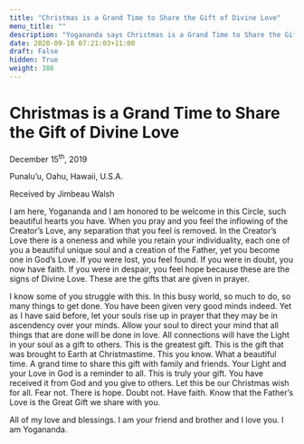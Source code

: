 ```yaml
---
title: "Christmas is a Grand Time to Share the Gift of Divine Love"
menu_title: ""
description: "Yogananda says Christmas is a Grand Time to Share the Gift of Divine Love"
date: 2020-09-18 07:21:03+11:00
draft: False
hidden: True
weight: 386
---
```

# Christmas is a Grand Time to Share the Gift of Divine Love 


December 15<sup>th</sup>, 2019

Punalu’u, Oahu, Hawaii, U.S.A.

Received by Jimbeau Walsh



I am here, Yogananda and I am honored to be welcome in this Circle, such beautiful hearts you have. When you pray and you feel the inflowing of the Creator’s Love, any separation that you feel is removed. In the Creator’s Love there is a oneness and while you retain your individuality, each one of you a beautiful unique soul and a creation of the Father, yet you become one in God’s Love. If you were lost, you feel found. If you were in doubt, you now have faith. If you were in despair, you feel hope because these are the signs of Divine Love. These are the gifts that are given in prayer. 

I know some of you struggle with this. In this busy world, so much to do, so many things to get done. You have been given very good minds indeed. Yet as I have said before, let your souls rise up in prayer that they may be in ascendency over your minds. Allow your soul to direct your mind that all things that are done will be done in love. All connections will have the Light in your soul as a gift to others. This is the greatest gift. This is the gift that was brought to Earth at Christmastime. This you know. What a beautiful time. A grand time to share this gift with family and friends. Your Light and your Love in God is a reminder to all. This is truly your gift. You have received it from God and you give to others. Let this be our Christmas wish for all. Fear not. There is hope. Doubt not. Have faith. Know that the Father’s Love is the Great Gift we share with you. 

All of my love and blessings. I am your friend and brother and I love you. I am Yogananda.